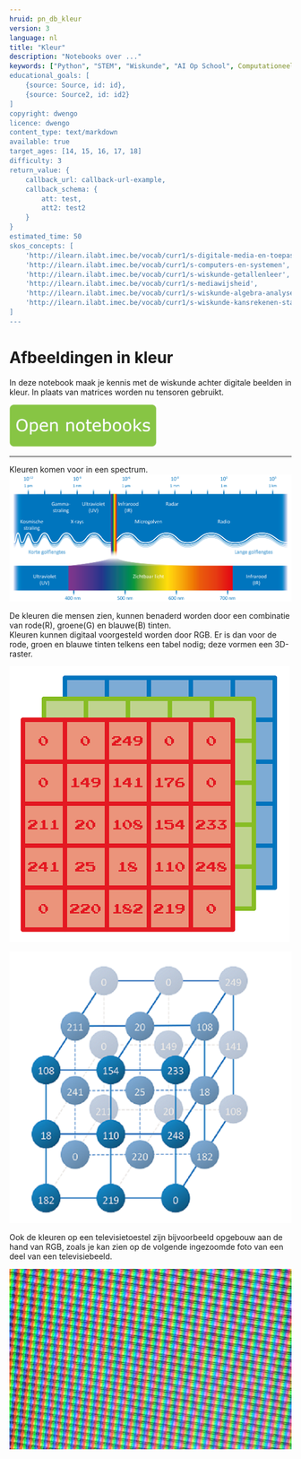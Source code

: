 ```yaml
---
hruid: pn_db_kleur
version: 3
language: nl
title: "Kleur"
description: "Notebooks over ..."
keywords: ["Python", "STEM", "Wiskunde", "AI Op School", Computationeel denken"]
educational_goals: [
    {source: Source, id: id}, 
    {source: Source2, id: id2}
]
copyright: dwengo
licence: dwengo
content_type: text/markdown
available: true
target_ages: [14, 15, 16, 17, 18]
difficulty: 3
return_value: {
    callback_url: callback-url-example,
    callback_schema: {
        att: test,
        att2: test2
    }
}
estimated_time: 50
skos_concepts: [
    'http://ilearn.ilabt.imec.be/vocab/curr1/s-digitale-media-en-toepassingen', 
    'http://ilearn.ilabt.imec.be/vocab/curr1/s-computers-en-systemen', 
    'http://ilearn.ilabt.imec.be/vocab/curr1/s-wiskunde-getallenleer', 
    'http://ilearn.ilabt.imec.be/vocab/curr1/s-mediawijsheid', 
    'http://ilearn.ilabt.imec.be/vocab/curr1/s-wiskunde-algebra-analyse', 
    'http://ilearn.ilabt.imec.be/vocab/curr1/s-wiskunde-kansrekenen-statistiek'
]
---
```


# Afbeeldingen in kleur

In deze notebook maak je kennis met de wiskunde achter digitale beelden in kleur. In plaats van matrices worden nu tensoren gebruikt.

[![](embed/Knop.png "Knop")](https://kiks.ilabt.imec.be/hub/tmplogin?id=1502 "Notebooks kleur")

------------
Kleuren komen voor in een spectrum. 
![](embed/spectrum.png "Kleurenspectrum")

De kleuren die mensen zien, kunnen benaderd worden door een combinatie van rode(R), groene(G) en blauwe(B) tinten. <br>
Kleuren kunnen digitaal voorgesteld worden door RGB. Er is dan voor de rode, groen en blauwe tinten telkens een tabel nodig; deze vormen een 3D-raster. 

![](embed/rgb.png "RGB")

![](embed/raster.png "3D-raster")

Ook de kleuren op een televisietoestel zijn bijvoorbeeld opgebouw aan de hand van RGB, zoals je kan zien op de volgende ingezoomde foto van een deel van een televisiebeeld. 

![](embed/RGBtelevisie.jpg "RGB")
